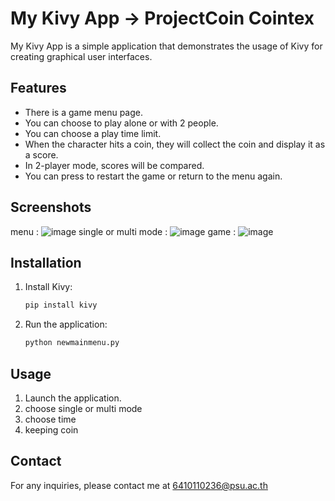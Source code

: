 # My Kivy App -> ProjectCoin Cointex

My Kivy App is a simple application that demonstrates the usage of Kivy for creating graphical user interfaces.

## Features

- There is a game menu page.
- You can choose to play alone or with 2 people.
- You can choose a play time limit.
- When the character hits a coin, they will collect the coin and display it as a score.
- In 2-player mode, scores will be compared.
- You can press to restart the game or return to the menu again.

## Screenshots
menu : ![image](https://github.com/6410110236/Cointex/assets/125024335/2a2a2775-e8b1-4b49-bda1-95a1ed5c404f)
single or multi mode : ![image](https://github.com/6410110236/Cointex/assets/125024335/a23df7fc-5a4d-4832-9a84-5fb11814ac46)
game : ![image](https://github.com/6410110236/Cointex/assets/125024335/730870a6-a6f4-4868-b0db-90e097d2b520)

## Installation

1. Install Kivy:

    ```bash
    pip install kivy
    ```

2. Run the application:

    ```bash
    python newmainmenu.py
    ```

## Usage

1. Launch the application.
2. choose single or multi mode
3. choose time
4. keeping coin


## Contact

For any inquiries, please contact me at 6410110236@psu.ac.th

